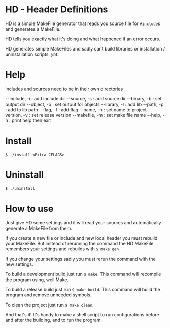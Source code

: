 # HD - Header Definitions

HD is a simple MakeFile generator that reads you source
file for `#include`s and generates a MakeFile.

HD tells you exactly what it's doing and what happened if
an error occurs.

HD generates simple MakeFiles and sadly cant build libraries
or installation / uninstallation scripts, *yet*.


# Help

includes and sources need to be in their own directories

--include, -i  : add include dir
--source, -s   : add source dir
--binary, -b   : set output dir
--object, -o   : set output for objects
--library, -l  : add lib
--path, -p     : add to lib path
--flag, -f     : add flag
--name, -n     : set name to project
--version, -v  : set release version
--makefile, -m : set make file name
--help, -h     : print help then exit

# Install

`$ ./install <Extra CFLAGS>`


# Uninstall

`$ ./uninstall`


# How to use

Just give HD some settings and it will read your sources and 
automatically generate a MakeFile from them.

If you create a new file or include and new local header you
must rebuild your MakeFile. But instead of rerunning the command
the HD MakeFile remembers your settings and rebuilds with 
`$ make gen`

If you change your settings sadly you must rerun the command with
the new settings.

To build a development build just run `$ make`.
This command will recompile the program using, well Make.

To build a release build just run `$ make build`.
This command will build the program and remove unneeded symbols.

To clean the project just run `$ make clean`.

And that's it! It's handy to make a shell script to run
configurations before and after the building, and to run the 
program.
